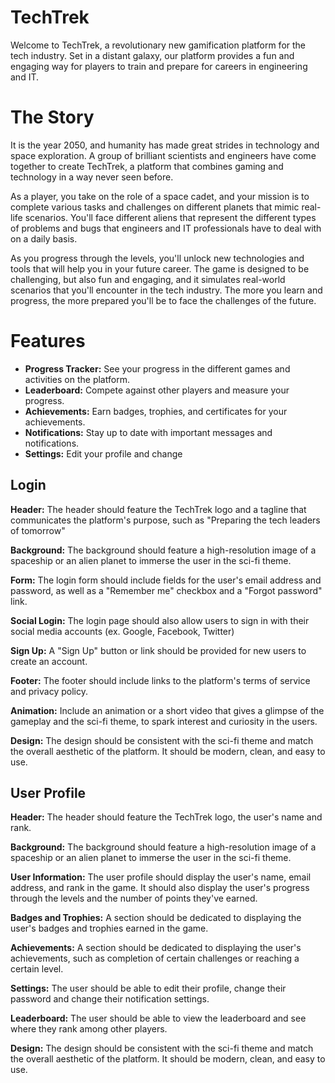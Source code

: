 # TechTrek

Welcome to TechTrek, a revolutionary new gamification platform for the tech industry. Set in a distant galaxy, our platform provides a fun and engaging way for players to train and prepare for careers in engineering and IT.

# The Story
It is the year 2050, and humanity has made great strides in technology and space exploration. A group of brilliant scientists and engineers have come together to create TechTrek, a platform that combines gaming and technology in a way never seen before.

As a player, you take on the role of a space cadet, and your mission is to complete various tasks and challenges on different planets that mimic real-life scenarios. You'll face different aliens that represent the different types of problems and bugs that engineers and IT professionals have to deal with on a daily basis.

As you progress through the levels, you'll unlock new technologies and tools that will help you in your future career. The game is designed to be challenging, but also fun and engaging, and it simulates real-world scenarios that you'll encounter in the tech industry. The more you learn and progress, the more prepared you'll be to face the challenges of the future.

# Features
* **Progress Tracker:** See your progress in the different games and activities on the platform.
* **Leaderboard:** Compete against other players and measure your progress.
* **Achievements:** Earn badges, trophies, and certificates for your achievements.
* **Notifications:** Stay up to date with important messages and notifications.
* **Settings:** Edit your profile and change

## Login 

**Header:** The header should feature the TechTrek logo and a tagline that communicates the platform's purpose, such as "Preparing the tech leaders of tomorrow"

**Background:** The background should feature a high-resolution image of a spaceship or an alien planet to immerse the user in the sci-fi theme.

**Form:** The login form should include fields for the user's email address and password, as well as a "Remember me" checkbox and a "Forgot password" link.

**Social Login:** The login page should also allow users to sign in with their social media accounts (ex. Google, Facebook, Twitter)

**Sign Up:** A "Sign Up" button or link should be provided for new users to create an account.

**Footer:** The footer should include links to the platform's terms of service and privacy policy.

**Animation:** Include an animation or a short video that gives a glimpse of the gameplay and the sci-fi theme, to spark interest and curiosity in the users.

**Design:** The design should be consistent with the sci-fi theme and match the overall aesthetic of the platform. It should be modern, clean, and easy to use.

## User Profile

**Header:** The header should feature the TechTrek logo, the user's name and rank.

**Background:** The background should feature a high-resolution image of a spaceship or an alien planet to immerse the user in the sci-fi theme.

**User Information:** The user profile should display the user's name, email address, and rank in the game. It should also display the user's progress through the levels and the number of points they've earned.

**Badges and Trophies:** A section should be dedicated to displaying the user's badges and trophies earned in the game.

**Achievements:** A section should be dedicated to displaying the user's achievements, such as completion of certain challenges or reaching a certain level.

**Settings:** The user should be able to edit their profile, change their password and change their notification settings.

**Leaderboard:** The user should be able to view the leaderboard and see where they rank among other players.

**Design:** The design should be consistent with the sci-fi theme and match the overall aesthetic of the platform. It should be modern, clean, and easy to use.
